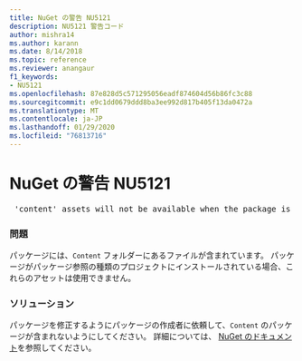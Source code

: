 ```yaml
---
title: NuGet の警告 NU5121
description: NU5121 警告コード
author: mishra14
ms.author: karann
ms.date: 8/14/2018
ms.topic: reference
ms.reviewer: anangaur
f1_keywords:
- NU5121
ms.openlocfilehash: 87e828d5c571295056eadf874604d56b86fc3c88
ms.sourcegitcommit: e9c1dd0679ddd8ba3ee992d817b405f13da0472a
ms.translationtype: MT
ms.contentlocale: ja-JP
ms.lasthandoff: 01/29/2020
ms.locfileid: "76813716"
---
```

# <a name="nuget-warning-nu5121"></a>NuGet の警告 NU5121
<pre> 'content' assets will not be available when the package is installed after the migration.</pre>

### <a name="issue"></a>問題

パッケージには、`Content` フォルダーにあるファイルが含まれています。 パッケージがパッケージ参照の種類のプロジェクトにインストールされている場合、これらのアセットは使用できません。


### <a name="solution"></a>ソリューション

パッケージを修正するようにパッケージの作成者に依頼して、`Content` のパッケージが含まれないようにしてください。 詳細については、 [NuGet のドキュメント](../../consume-packages/migrate-packages-config-to-package-reference.md)を参照してください。
